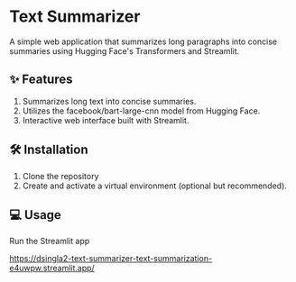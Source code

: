 # Text Summarizer
A simple web application that summarizes long paragraphs into concise summaries using Hugging Face's Transformers and Streamlit.
## ✨ Features
1. Summarizes long text into concise summaries.
2. Utilizes the facebook/bart-large-cnn model from Hugging Face.
3. Interactive web interface built with Streamlit.
## 🛠️ Installation
1. Clone the repository
2. Create and activate a virtual environment (optional but recommended).
   
## 💻 Usage
Run the Streamlit app

https://dsingla2-text-summarizer-text-summarization-e4uwpw.streamlit.app/


